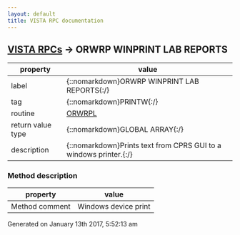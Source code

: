 ```yaml
---
layout: default
title: VISTA RPC documentation
---
```




## [VISTA RPCs](TableOfContent.md) &#8594; ORWRP WINPRINT LAB REPORTS 

 property | value 
--- | --- 
 label | {::nomarkdown}ORWRP WINPRINT LAB REPORTS{:/}
 tag | {::nomarkdown}PRINTW{:/}
 routine | [ORWRPL](http://code.osehra.org/dox/Routine_ORWRPL_source.html)
 return value type | {::nomarkdown}GLOBAL ARRAY{:/}
 description | {::nomarkdown}Prints text from CPRS GUI to a windows printer.{:/}


### Method description

 property | value 
--- | --- 
 Method comment | Windows device print




 Generated on January 13th 2017, 5:52:13 am